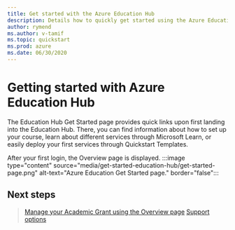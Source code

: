 ```yaml
---
title: Get started with the Azure Education Hub
description: Details how to quickly get started using the Azure Education Hub starting with the Get Started page.
author: rymend
ms.author: v-tamif
ms.topic: quickstart
ms.prod: azure
ms.date: 06/30/2020
---
```


# Getting started with Azure Education Hub

The Education Hub Get Started page provides quick links upon first landing into the Education Hub. There, you can find information about how to set up your course, learn about different services through Microsoft Learn, or easily deploy your first services through Quickstart Templates.

After your first login, the Overview page is displayed.
:::image type="content" source="media/get-started-education-hub/get-started-page.png" alt-text="Azure Education Get Started page." border="false":::

## Next steps

> [Manage your Academic Grant using the Overview page](hub-overview-page.md)
> [Support options](../includes/educator-service-desk.md)
